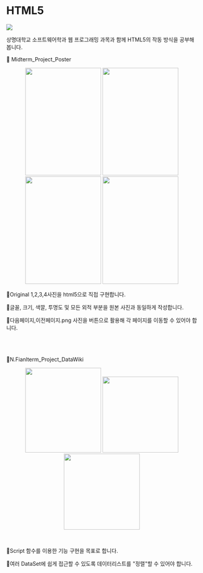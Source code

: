 # HTML5

<img src="https://img.shields.io/badge/html5-E34F26?style=for-the-badge&logo=html5&logoColor=white">


상명대학교 소프트웨어학과 웹 프로그래밍 과목과 함께 HTML5의 작동 방식을 공부해 봅니다.



📌 Midterm_Project_Poster

<p align="center">
<img src="https://github.com/YangJunMan/Practice/blob/main/SMU.HTML5/Midterm_Project_Poster/Original1.png" width="200" height="283"/>
<img src="https://github.com/YangJunMan/Practice/blob/main/SMU.HTML5/Midterm_Project_Poster/Original2.jpg" width="200" height="283"/>
<img src="https://github.com/YangJunMan/Practice/blob/main/SMU.HTML5/Midterm_Project_Poster/Original3.jpg" width="200" height="283"/>
<img src="https://github.com/YangJunMan/Practice/blob/main/SMU.HTML5/Midterm_Project_Poster/Original4.jpg" width="200" height="283"/>
</p>
  
🔹Original 1,2,3,4사진을 html5으로 직접 구현합니다.

🔹글꼴, 크기, 색깔, 투명도 및 모든 외적 부분을 원본 사진과 동일하게 작성합니다.

🔹다음페이지,이전페이지.png 사진을 버튼으로 활용해 각 페이지를 이동할 수 있어야 합니다.

<br><br><br>
📌N.Fianlterm_Project_DataWiki

<p align="center">
<img src="https://github.com/YangJunMan/Practice/blob/main/SMU.HTML5/N.Finalterm_Project_DataWiki/DataWiki_Example_1.png" width="200" height="223"/>
<img src="https://github.com/YangJunMan/Practice/blob/main/SMU.HTML5/N.Finalterm_Project_DataWiki/DataWiki_Example_2.png" width="200" height="200"/>
<img src="https://github.com/YangJunMan/Practice/blob/main/SMU.HTML5/N.Finalterm_Project_DataWiki/DataWiki_Example_3.png" width="200" height="200"/>
</p>
<br>

🔹Script 함수를 이용한 기능 구현을 목표로 합니다.

🔹여러 DataSet에 쉽게 접근할 수 있도록 데이터리스트를 "정렬"할 수 있어야 합니다.

